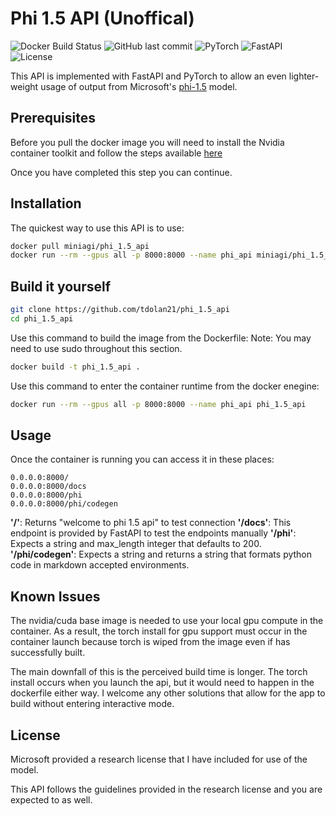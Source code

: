 # Phi 1.5 API (Unoffical)

![Docker Build Status](https://img.shields.io/docker/build/tdolan21/phi_1.5_api)
![GitHub last commit](https://img.shields.io/github/last-commit/tdolan21/phi_1.5_api)
![PyTorch](https://img.shields.io/badge/PyTorch-1.9-orange)
![FastAPI](https://img.shields.io/badge/FastAPI-0.68-blue)
![License](https://img.shields.io/github/license/mit)

This API is implemented with FastAPI and PyTorch to allow an even lighter-weight usage of output from Microsoft's [phi-1.5](https://huggingface.co/microsoft/phi-1_5) model.


## Prerequisites

Before you pull the docker image you will need to install the Nvidia container toolkit and follow the steps available [here](https://docs.nvidia.com/datacenter/cloud-native/container-toolkit/latest/install-guide.html)

Once you have completed this step you can continue.

## Installation

The quickest way to use this API is to use:

```bash
docker pull miniagi/phi_1.5_api
docker run --rm --gpus all -p 8000:8000 --name phi_api miniagi/phi_1.5_api
```


## Build it yourself


```bash
git clone https://github.com/tdolan21/phi_1.5_api
cd phi_1.5_api
```

Use this command to build the image from the Dockerfile:
Note: You may need to use sudo throughout this section.


```bash
docker build -t phi_1.5_api .

```
Use this command to enter the container runtime from the docker enegine:

```bash
docker run --rm --gpus all -p 8000:8000 --name phi_api phi_1.5_api
```


## Usage

Once the container is running you can access it in these places:

```
0.0.0.0:8000/
0.0.0.0:8000/docs
0.0.0.0:8000/phi
0.0.0.0:8000/phi/codegen
```
**'/'**: Returns "welcome to phi 1.5 api" to test connection
**'/docs'**: This endpoint is provided by FastAPI to test the endpoints manually
**'/phi'**: Expects a string and max_length integer that defaults to 200.
**'/phi/codegen'**: Expects a string and returns a string that formats python code in markdown accepted environments. 


## Known Issues

The nvidia/cuda base image is needed to use your local gpu compute in the container. As a result, the torch install for gpu support must occur in the container launch because torch is wiped from the image even if has successfully built.

The main downfall of this is the perceived build time is longer. The torch install occurs when you launch the api, but it would need to happen in the dockerfile either way. I welcome any other solutions that allow for the app to build without entering interactive mode.

## License

Microsoft provided a research license that I have included for use of the model.

This API follows the guidelines provided in the research license and you are expected to as well.